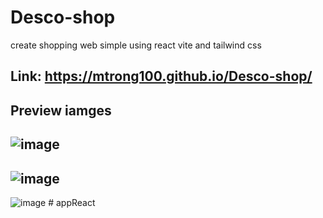 # Desco-shop
create shopping web simple using react vite and tailwind css
## Link: https://mtrong100.github.io/Desco-shop/

## Preview iamges
![image](https://user-images.githubusercontent.com/94778246/230707528-870fed97-8bd0-43d3-a624-abece8715849.png)
----
![image](https://user-images.githubusercontent.com/94778246/230707543-4ee255a6-e4bd-4f66-b356-be69905e141a.png)
-----
![image](https://user-images.githubusercontent.com/94778246/230707566-cde4c158-ee75-4af8-a4f0-8b14cb8fb2bf.png)
#   a p p R e a c t  
 